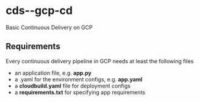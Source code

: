 # cds--gcp-cd
Basic Continuous Delivery on GCP

## Requirements
Every continuous delivery pipeline in GCP needs at least the following files
* an application file, e.g. **app.py**
* a .yaml for the environment configs, e.g. **app.yaml**
* a **cloudbuild.yaml** file for deployment configs
* a **requirements.txt** for specifying app requirements
